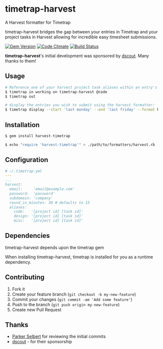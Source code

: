 # timetrap-harvest

A Harvest formatter for Timetrap

timetrap-harvest bridges the gap between your entries in Timetrap and your
project tasks in Harvest allowing for incredible easy timesheet submissions.

[![Gem Version](https://badge.fury.io/rb/timetrap-harvest.svg)](http://badge.fury.io/rb/timetrap-harvest)
[![Code Climate](https://codeclimate.com/github/dblandin/timetrap-harvest.png)](https://codeclimate.com/github/dblandin/timetrap-harvest)
[![Build Status](https://travis-ci.org/dblandin/timetrap-harvest.png?branch=master)](https://travis-ci.org/dblandin/timetrap-harvest)

__timetrap-harvest__'s initial development was sponsored by [dscout](https://dscout.com). Many thanks to them!

## Usage

```bash
# Reference one of your harvest project task aliases within an entry's note:
$ timetrap in working on timetrap-harvest @code
$ timetrap out

# display the entries you wish to submit using the harvest formatter:
$ timetrap display --start 'last monday' --end 'last friday' --format harvest
```

## Installation

```bash
$ gem install harvest-timetrap

$ echo "require 'harvest-timetrap'" > ./path/to/formatters/harvest.rb
```

## Configuration

```yaml
# ~/.timetrap.yml
---
...
harvest:
  email:     'email@example.com'
  password:  'password'
  subdomain: 'company'
  round_in_minutes: 30 # defaults to 15
  aliases:
    code:   '[project id] [task id]'
    design: '[project id] [task id]'
    misc:   '[project id] [task id]'
```

## Dependencies

timetrap-harvest depends upon the timetrap gem

When installing timetrap-harvest, timetrap is installed for you as a runtime
dependency.

## Contributing

1. Fork it
2. Create your feature branch (`git checkout -b my-new-feature`)
3. Commit your changes (`git commit -am 'Add some feature'`)
4. Push to the branch (`git push origin my-new-feature`)
5. Create new Pull Request

## Thanks

* [Parker Selbert](https://github.com/sorentwo) for reviewing the initial commits
* [dscout](https://dscout.com) - for their sponsorship
